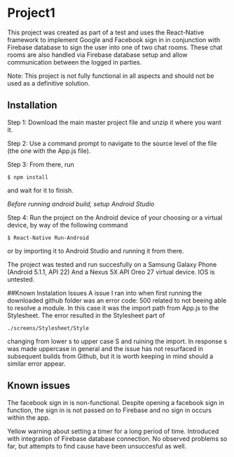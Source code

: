 # Project1
This project was created as part of a test and uses the React-Native framework to implement Google and Facebook sign in in conjunction with Firebase database to sign the user into one of two chat rooms. These chat rooms are also handled via Firebase database setup and allow communication between the logged in parties. 

Note: This project is not fully functional in all aspects and should not be used as a definitive solution. 

## Installation
Step 1: Download the main master project file and unzip it where you want it. 

Step 2: Use a command prompt to navigate to the source level of the file (the one with the App.js file).

Step 3: From there, run 

```
$ npm install
```

and wait for it to finish. 

*Before running android build, setup Android Studio*

Step 4: Run the project on the Android device of your choosing or a virtual device, by way of the following command 

```
$ React-Native Run-Android
```
or by importing it to Android Studio and running it from there.  

The project was tested and run succesfully on a Samsung Galaxy Phone (Android 5.1.1, API 22)
And a Nexus 5X API Oreo 27 virtual device. IOS is untested. 

##Known Instalation Issues
A issue I ran into when first running the downloaded github folder was an error code: 500 related to not beeing able to resolve a module. In this case it was the import path from App.js to the Stylesheet. The error resulted in the Stylesheet part of

```
./screens/Stylesheet/Style
```
changing from lower s to upper case S and ruining the import. In response s was made uppercase in general and the issue has not resurfaced in subsequent builds from Github, but it is worth keeping in mind should a similar error appear.  


## Known issues
The facebook sign in is non-functional. Despite opening a facebook sign in function, the sign in is not passed on to Firebase and no sign in occurs within the app. 

Yellow warning about setting a timer for a long period of time. Introduced with integration of Firebase database connection. No observed problems so far, but attempts to find cause have been unsuccesful as well. 
